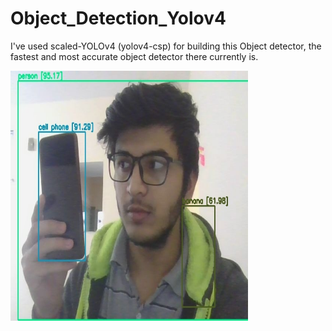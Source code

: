 # Object_Detection_Yolov4

 I've used scaled-YOLOv4 (yolov4-csp) for building this Object detector, the fastest and most accurate object detector there currently is.
 
 <img src="yolo_image.jpg" width="380" height="400" >
 
 

